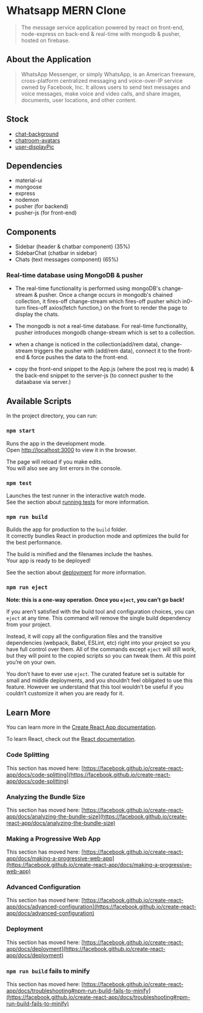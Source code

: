 # Whatsapp MERN Clone

> The message service application powered by react on front-end, node-express on back-end & real-time with mongodb & pusher, hosted on firebase.

## About the Application

> WhatsApp Messenger, or simply WhatsApp, is an American freeware, cross-platform centralized messaging and voice-over-IP service owned by Facebook, Inc. It allows users to send text messages and voice messages, make voice and video calls, and share images, documents, user locations, and other content.

## Stock

- [chat-background](https://user-images.githubusercontent.com/15075759/28719144-86dc0f70-73b1-11e7-911d-60d70fcded21.png)
- [chatroom-avatars](https://avatars.dicebear.com/4.5/api/human/<0-9a-z>.svg)
- [user-displayPic](https://i.pinimg.com/originals/5e/a0/76/5ea07679d8287856c1ab14ef393766c2.jpg)

## Dependencies

- material-ui
- mongoose
- express
- nodemon
- pusher (for backend)
- pusher-js (for front-end)

## Components

- Sidebar (header & chatbar component) (35%)
- SidebarChat (chatbar in sidebar)
- Chats (text messages component) (65%)

### Real-time database using MongoDB & pusher

- The real-time functionality is performed using mongoDB's change-stream & pusher.
  Once a change occurs in mongodb's chained collection, it fires-off change-stream which fires-off pusher which in0-turn fires-off axios(fetch function,) on the front to render the page to display the chats.

- The mongodb is not a real-time database. For real-time functionality, pusher introduces mongodb change-stream which is set to a collection.
- when a change is noticed in the collection(add/rem data), change-stream triggers the pusher with (add/rem data), connect it to the front-end & force pushes the data to the front-end.
- copy the front-end snippet to the App.js (where the post req is made) & the back-end snippet to the server-js (to connect pusher to the dataabase via server.)

## Available Scripts

In the project directory, you can run:

### `npm start`

Runs the app in the development mode.\
Open [http://localhost:3000](http://localhost:3000) to view it in the browser.

The page will reload if you make edits.\
You will also see any lint errors in the console.

### `npm test`

Launches the test runner in the interactive watch mode.\
See the section about [running tests](https://facebook.github.io/create-react-app/docs/running-tests) for more information.

### `npm run build`

Builds the app for production to the `build` folder.\
It correctly bundles React in production mode and optimizes the build for the best performance.

The build is minified and the filenames include the hashes.\
Your app is ready to be deployed!

See the section about [deployment](https://facebook.github.io/create-react-app/docs/deployment) for more information.

### `npm run eject`

**Note: this is a one-way operation. Once you `eject`, you can’t go back!**

If you aren’t satisfied with the build tool and configuration choices, you can `eject` at any time. This command will remove the single build dependency from your project.

Instead, it will copy all the configuration files and the transitive dependencies (webpack, Babel, ESLint, etc) right into your project so you have full control over them. All of the commands except `eject` will still work, but they will point to the copied scripts so you can tweak them. At this point you’re on your own.

You don’t have to ever use `eject`. The curated feature set is suitable for small and middle deployments, and you shouldn’t feel obligated to use this feature. However we understand that this tool wouldn’t be useful if you couldn’t customize it when you are ready for it.

## Learn More

You can learn more in the [Create React App documentation](https://facebook.github.io/create-react-app/docs/getting-started).

To learn React, check out the [React documentation](https://reactjs.org/).

### Code Splitting

This section has moved here: [https://facebook.github.io/create-react-app/docs/code-splitting](https://facebook.github.io/create-react-app/docs/code-splitting)

### Analyzing the Bundle Size

This section has moved here: [https://facebook.github.io/create-react-app/docs/analyzing-the-bundle-size](https://facebook.github.io/create-react-app/docs/analyzing-the-bundle-size)

### Making a Progressive Web App

This section has moved here: [https://facebook.github.io/create-react-app/docs/making-a-progressive-web-app](https://facebook.github.io/create-react-app/docs/making-a-progressive-web-app)

### Advanced Configuration

This section has moved here: [https://facebook.github.io/create-react-app/docs/advanced-configuration](https://facebook.github.io/create-react-app/docs/advanced-configuration)

### Deployment

This section has moved here: [https://facebook.github.io/create-react-app/docs/deployment](https://facebook.github.io/create-react-app/docs/deployment)

### `npm run build` fails to minify

This section has moved here: [https://facebook.github.io/create-react-app/docs/troubleshooting#npm-run-build-fails-to-minify](https://facebook.github.io/create-react-app/docs/troubleshooting#npm-run-build-fails-to-minify)
